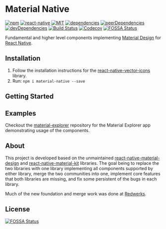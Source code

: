 # Material Native
[![npm][npm-badge]][npm]
[![react-native][rn-badge]][rn]
[![MIT][license-badge]][license]
[![dependencies][dependencies-badge]][dependencies]
[![peerDependencies][peerDependencies-badge]][peerDependencies]
[![devDependencies][devDependencies-badge]][devDependencies]
[![Build Status][travis-ci-badge]][travis-ci]
[![Codecov][codecov-badge]][codecov]
[![FOSSA Status](https://app.fossa.io/api/projects/git%2Bgithub.com%2Fmaterial-native%2Fmaterial-native.svg?type=shield)](https://app.fossa.io/projects/git%2Bgithub.com%2Fmaterial-native%2Fmaterial-native?ref=badge_shield)

[npm-badge]: https://img.shields.io/npm/v/material-native.svg
[npm]: https://www.npmjs.com/package/material-native
[rn-badge]: https://img.shields.io/badge/react--native-%3E%3D0.40-blue.svg
[license-badge]: https://img.shields.io/npm/l/material-native.svg
[license]: https://github.com/material-native/material-native/blob/master/LICENSE
[dependencies-badge]: https://img.shields.io/david/material-native/material-native.svg
[dependencies]: https://david-dm.org/material-native/material-native
[peerDependencies-badge]: https://img.shields.io/david/peer/material-native/material-native.svg
[peerDependencies]: https://david-dm.org/material-native/material-native?type=peer
[devDependencies-badge]: https://img.shields.io/david/dev/material-native/material-native.svg
[devDependencies]: https://david-dm.org/material-native/material-native?type=dev
[travis-ci-badge]: https://img.shields.io/travis/material-native/material-native.svg
[travis-ci]: https://travis-ci.org/material-native/material-native
[codecov-badge]: https://img.shields.io/codecov/c/github/material-native/material-native.svg
[codecov]: https://codecov.io/gh/material-native/material-native

Fundamental and higher level components implementing [Material Design][md] for [React Native][rn].

## Installation

1. Follow the installation instructions for the [react-native-vector-icons](https://github.com/oblador/react-native-vector-icons#installation) library.
2. Run: `npm i material-native --save`

## Getting Started

## Examples
Checkout the [material-explorer][] repository for the Material Explorer app demonstrating usage of the components.

## About
This project is developed based on the unmaintained [react-native-material-design][] and [react-native-material-kit][] libraries. The goal being to replace the two libraries with one library implementing all components supported by either library, merge the two communities into one, implement core features that both libraries are missing, and fix some persistent of the bugs in each library.

Much of the new foundation and merge work was done at [Redwerks](http://redwerks.org/).

[material-explorer]: https://github.com/material-native/material-explorer
[rn]: https://facebook.github.io/react-native/
[md]: https://material.io/guidelines/
[react-native-material-design]: https://github.com/react-native-material-design/react-native-material-design/
[react-native-material-kit]: https://github.com/xinthink/react-native-material-kit


## License
[![FOSSA Status](https://app.fossa.io/api/projects/git%2Bgithub.com%2Fmaterial-native%2Fmaterial-native.svg?type=large)](https://app.fossa.io/projects/git%2Bgithub.com%2Fmaterial-native%2Fmaterial-native?ref=badge_large)